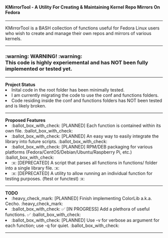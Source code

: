 <h4> KMirrorTool - A Utility For Creating & Maintaining Kernel Repo Mirrors On Fedora </h4>
<hr>
KMirrorTool is a BASH collection of functions useful for Fedora Linux users who wish to create and manage their own repos and mirrors of various kernels.
<hr>
<h3> :warning: WARNING! :warning: <br> This code is highly experiemental and has NOT been fully implemented or tested yet. </h3>
<hr>
<p>
<div id="Project-Status">
  <b>Project Status</b>
    <li> Inital code in the root folder has been minimally tested. </li>
    <li> I am currently migrating the code to use the conf and functions folders. </li>
    <li> Code residing inside the conf and functions folders has NOT been tested and is likely broken. </li>
</div>
<hr>
  <div id="Proposed-Features">
  <b>Proposed Features</b>
    <li> :ballot_box_with_check: [PLANNED] Each function is contained within its own file. :ballot_box_with_check: </li>
    <li> :ballot_box_with_check: [PLANNED] An easy way to easily integrate the library into future scripts. :ballot_box_with_check: </li>
    <li> :ballot_box_with_check: [PLANNED] RPM/DEB packaging for various platforms (Fedora/CentOS/Debian/Ubuntu/Raspberry Pi, etc.) :ballot_box_with_check: </li>
    <li> :x: [DEPRECATED] A script that parses all functions in functions/ folder into a single library file. :x: </li> 
    <li> :x: [DEPRECATED] A utility to allow running an individual function for testing purposes. (ftest or functest) :x: </li> 
</div>
<hr>
<div id="TODO">
  <b>TODO</b>
    <li> :heavy_check_mark: [PLANNED] Finish implementing ColorLib a.k.a. Cecho. :heavy_check_mark: </li>
    <li> :ballot_box_with_check: ✅ [IN PROGRESS] Add a plethora of useful functions. ✅ :ballot_box_with_check: </li> 
    <li> :ballot_box_with_check: [PLANNED] Use -v for verbose as argument for each function; use -q for quiet. :ballot_box_with_check: </li>
    </div>
<hr>
